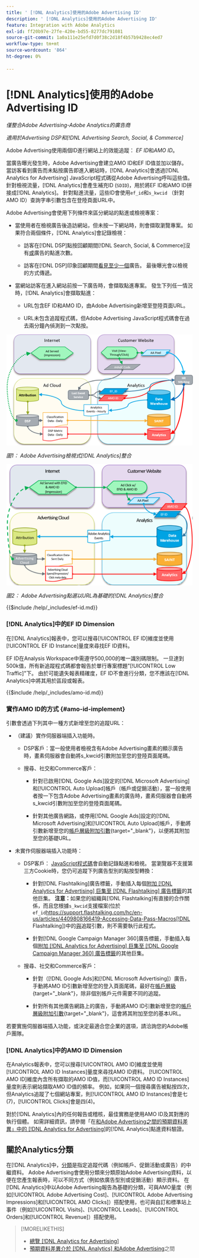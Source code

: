 ```yaml
---
title: ' [!DNL Analytics]使用的Adobe Advertising ID'
description: ' [!DNL Analytics]使用的Adobe Advertising ID'
feature: Integration with Adobe Analytics
exl-id: ff20b97e-27fe-420e-bd55-8277dc791081
source-git-commit: 1a0a111e25efd7d0f38c2d18f4b57b9428ec4ed7
workflow-type: tm+mt
source-wordcount: '864'
ht-degree: 0%

---
```


# [!DNL Analytics]使用的Adobe Advertising ID

*僅整合Adobe Advertising-Adobe Analytics的廣告商*

*適用於Advertising DSP和[!DNL Advertising Search, Social, & Commerce]*

Adobe Advertising使用兩個ID進行網站上的效能追蹤： *EF ID*&#x200B;和&#x200B;*AMO ID*。

當廣告曝光發生時，Adobe Advertising會建立AMO ID和EF ID值並加以儲存。 當訪客看到廣告而未點按廣告即進入網站時，[!DNL Analytics]會透過[!DNL Analytics for Advertising] JavaScript程式碼從Adobe Advertising呼叫這些值。 針對檢視流量，[!DNL Analytics]會產生補充ID (`SDID`)，用於將EF ID和AMO ID拼接成[!DNL Analytics]。 針對點進流量，這些ID會使用`ef_id`和`s_kwcid` （針對AMO ID）查詢字串引數包含在登陸頁面URL中。

Adobe Advertising會使用下列條件來區分網站的點進或檢視專案：

* 當使用者在檢視廣告後造訪網站，但未按一下網站時，則會擷取瀏覽專案。 如果符合兩個條件，[!DNL Analytics]會記錄檢視：

   * 訪客在[!DNL DSP]點按回顧期間[!DNL Search, Social, & Commerce]沒有[或](/help/integrations/analytics/prerequisites.md#lookback-a4adc)廣告的點進次數。

   * 訪客在[!DNL DSP]印象回顧期間[看見至少一個](/help/integrations/analytics/prerequisites.md#lookback-a4adc)廣告。 最後曝光會以檢視的方式傳遞。

* 當網站訪客在進入網站前按一下廣告時，會擷取點進專案。 發生下列任一情況時，[!DNL Analytics]會擷取點進：

   * URL包含EF ID和AMO ID，由Adobe Advertising新增至登陸頁面URL。

   * URL未包含追蹤程式碼，但Adobe Advertising JavaScript程式碼會在過去兩分鐘內偵測到一次點按。

![Adobe Advertising檢視式[!DNL Analytics]整合](/help/integrations/assets/a4adc-view-through-process.png)

*圖1： Adobe Advertising檢視式[!DNL Analytics]整合*

![Adobe Advertising點按URL型[!DNL Analytics]整合](/help/integrations/assets/a4adc-click-through-process.png)

*圖2： Adobe Advertising點選以URL為基礎的[!DNL Analytics]整合*

<!-- ## Adobe Advertising EF IDs -->

{{$include /help/_includes/ef-id.md}}

### [!DNL Analytics]中的EF ID Dimension

在[!DNL Analytics]報表中，您可以搜尋[!UICONTROL EF ID]維度並使用[!UICONTROL EF ID Instance]量度來尋找EF ID資料。

EF ID在Analysis Workspace中需遵守500,000的唯一識別碼限制。 一旦達到500k值，所有新追蹤程式碼都會報告於單行專案標題&quot;[!UICONTROL Low Traffic]&quot;下。 由於可能遺失報表精確度，EF ID不會進行分類，您不應該在[!DNL Analytics]中將其用於區段或報表。

<!-- ## Adobe Advertising AMO IDs {#amo-id} -->

{{$include /help/_includes/amo-id.md}}

### 實作AMO ID的方式 {#amo-id-implement}

引數會透過下列其中一種方式新增至您的追蹤URL：

* （建議）實作伺服器端插入功能時。

   * DSP客戶：當一般使用者檢視含有Adobe Advertising畫素的顯示廣告時，畫素伺服器會自動將s_kwcid引數附加至您的登陸頁面尾碼。

   * 搜尋、社交和Commerce客戶：

      * 針對已啟用[!DNL Google Ads]設定的[!DNL Microsoft Advertising]和[!UICONTROL Auto Upload]帳戶（帳戶或促銷活動），當一般使用者按一下包含Adobe Advertising畫素的廣告時，畫素伺服器會自動將s_kwcid引數附加至您的登陸頁面尾碼。

      * 針對其他廣告網路，或停用[!DNL Google Ads]設定的[!DNL Microsoft Advertising]和[!UICONTROL Auto Upload]帳戶，手動將引數新增至您的[帳戶層級附加引數](/help/search-social-commerce/campaign-management/accounts/ad-network-account-manage.md){target="_blank"}，以便將其附加至您的基礎URL。

* 未實作伺服器端插入功能時：

   * DSP客戶： [JavaScript程式碼](javascript.md)會自動記錄點進和檢視。 當瀏覽器不支援第三方Cookie時，您仍可追蹤下列廣告型別的點按型轉換：

      * 針對[!DNL Flashtalking]廣告標籤，手動插入每個[附加 [!DNL Analytics for Advertising] 巨集至 [!DNL Flashtalking] 廣告標籤](/help/integrations/analytics/macros-flashtalking.md)的其他巨集。 **注意：**&#x200B;如果您的組織與[!DNL Flashtalking]有直接的合作關係，而且您根據`s_kwcid`支援檔案(位於`ef_id`https://support.flashtalking.com/hc/en-us/articles/4409808166419-Accessing-Data-Pass-Macros[!DNL Flashtalking])中的[與](https://support.flashtalking.com/hc/en-us/articles/4409808166419-Accessing-Data-Pass-Macros)追蹤引數，則不需要執行此程式。

      * 針對[!DNL Google Campaign Manager 360]廣告標籤，手動插入每個[附加 [!DNL Analytics for Advertising] 巨集至 [!DNL Google Campaign Manager 360] 廣告標籤](/help/integrations/analytics/macros-google-campaign-manager.md)的其他巨集。

   * 搜尋、社交和Commerce客戶：

      * 針對（[!DNL Google Ads]和[!DNL Microsoft Advertising]）廣告，手動將AMO ID引數新增至您的登入頁面尾碼，最好在[帳戶層級](/help/search-social-commerce/campaign-management/accounts/ad-network-account-manage.md){target="_blank"}，除非個別帳戶元件需要不同的追蹤。

      * 針對所有其他廣告網路上的廣告，手動將AMO ID引數新增至您的[帳戶層級附加引數](/help/search-social-commerce/campaign-management/accounts/ad-network-account-manage.md){target="_blank"}，這會將其附加至您的基本URL。

若要實施伺服器端插入功能，或決定最適合您企業的選項，請洽詢您的Adobe帳戶團隊。

### [!DNL Analytics]中的AMO ID Dimension

在Analytics報表中，您可以搜尋[!UICONTROL AMO ID]維度並使用[!UICONTROL AMO ID Instances]量度來尋找AMO ID資料。 [!UICONTROL AMO ID]維度內含所有擷取的AMO ID值，而[!UICONTROL AMO ID Instances]量度則表示網站擷取AMO ID值的頻率。 例如，如果同一個搜尋廣告被點按四次，但Analytics追蹤了七個網站專案，則[!UICONTROL AMO ID Instances]會是七(7)，[!UICONTROL Clicks]會是四(4)。

對於[!DNL Analytics]內的任何報告或稽核，最佳實務是使用AMO ID及其對應的執行個體。 如需詳細資訊，請參閱「在[和Adobe Advertising之間的預期資料差異」中的 [!DNL Analytics for Advertising]](data-variances.md#data-validation)的[!DNL Analytics]點進資料驗證。

## 關於Analytics分類

在[!DNL Analytics]中，[分類](https://experienceleague.adobe.com/docs/analytics/components/classifications/c-classifications.html)是指定追蹤代碼（例如帳戶、促銷活動或廣告）的中繼資料。 Adobe Advertising會使用分類來分類原始Adobe Advertising資料，以便在您產生報表時，可以不同方式（例如依廣告型別或促銷活動）顯示資料。 在[!DNL Analytics]中以Adobe Advertising報告為基礎的分類，可與AMO量度（例如[!UICONTROL Adobe Advertising Cost]、[!UICONTROL Adobe Advertising Impressions]和[!UICONTROL AMO Clicks]）搭配使用，也可與自訂和標準站上事件（例如[!UICONTROL Visits]、[!UICONTROL Leads]、[!UICONTROL Orders]和[!UICONTROL Revenue]）搭配使用。

>[!MORELIKETHIS]
>
>* [總覽 [!DNL Analytics for Advertising]](overview.md)
>* [預期資料差異介於 [!DNL Analytics] 和Adobe Advertising](data-variances.md)之間
